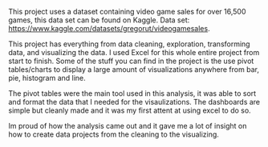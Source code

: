 This project uses a dataset containing video game sales for over 16,500 games, this data set can be found on Kaggle. Data set: https://www.kaggle.com/datasets/gregorut/videogamesales.

This project has everything from data cleaning, exploration, transforming data, and visualizing the data. I used Excel for this whole entire project from start to finish.
Some of the stuff you can find in the project is the use pivot tables/charts to display a large amount of visualizations anywhere from bar, pie, histogram and line. 

The pivot tables were the main tool used in this analysis, it was able to sort and format the data that I needed for the visaulizations.
The dashboards are simple but cleanly made and it was my first attent at using excel to do so.

Im proud of how the analysis came out and it gave me a lot of insight on how to create data projects from the cleaning to the visualizing. 
